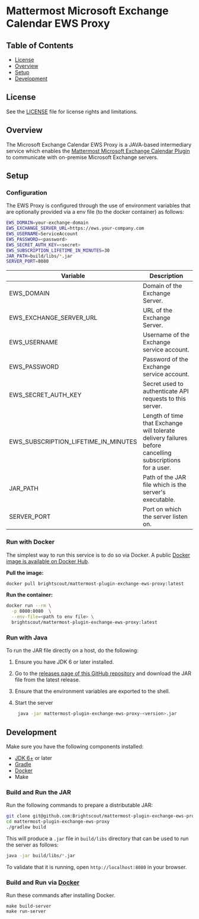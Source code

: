 # Mattermost Microsoft Exchange Calendar EWS Proxy

## Table of Contents

- [License](#license)
- [Overview](#overview)
- [Setup](#setup)
- [Development](#development)

## License

See the [LICENSE](./LICENSE) file for license rights and limitations.

## Overview

The Microsoft Exchange Calendar EWS Proxy is a JAVA-based intermediary service which enables the  [Mattermost Microsoft Exchange Calendar Plugin](https://github.com/Brightscout/mattermost-plugin-exchange-calendar) to communicate with on-premise Microsoft Exchange servers.

## Setup

### Configuration

The EWS Proxy is configured through the use of environment variables that are optionally provided via a env file (to the docker container) as follows:

```bash
EWS_DOMAIN=your-exchange-domain
EWS_EXCHANGE_SERVER_URL=https://ews.your-company.com
EWS_USERNAME=ServiceAccount
EWS_PASSWORD=<password>
EWS_SECRET_AUTH_KEY=<secret>
EWS_SUBSCRIPTION_LIFETIME_IN_MINUTES=30
JAR_PATH=build/libs/*.jar
SERVER_PORT=8080
```

| Variable | Description |
| ----------- | ----------- |
| EWS_DOMAIN | Domain of the Exchange Server.|
| EWS_EXCHANGE_SERVER_URL | URL of the Exchange Server.|
| EWS_USERNAME | Username of the Exchange service account.|
| EWS_PASSWORD | Password of the Exchange service account.|
| EWS_SECRET_AUTH_KEY | Secret used to authenticate API requests to this server.|
| EWS_SUBSCRIPTION_LIFETIME_IN_MINUTES | Length of time that Exchange will tolerate delivery failures before cancelling subscriptions for a user.|
| JAR_PATH | Path of the JAR file which is the server's executable.|
| SERVER_PORT | Port on which the server listen on.|

### Run with Docker

The simplest way to run this service is to do so via Docker. A public [Docker image is available on Docker Hub](https://hub.docker.com/layers/mattermost-plugin-exchange-ews-proxy/brightscout/mattermost-plugin-exchange-ews-proxy/latest/images/sha256-f1172b134258a2bf9d75231ba4c7fd92c8161f7a4ffe4ec16adb3ea74b977e5c?context=explore).

**Pull the image:**

```bash
docker pull brightscout/mattermost-plugin-exchange-ews-proxy:latest
```

**Run the container:**

```bash
docker run --rm \
  -p 8080:8080  \
  --env-file=<path to env file> \
  brightscout/mattermost-plugin-exchange-ews-proxy:latest
```

### Run with Java

To run the JAR file directly on a host, do the following:

1. Ensure you have JDK 6 or later installed.
2. Go to the [releases page of this GitHub repository](https://github.com/Brightscout/mattermost-plugin-exchange-ews-proxy/releases) and download the JAR file from the latest release.
3. Ensure that the environment variables are exported to the shell.
4. Start the server

    ```bash
     java -jar mattermost-plugin-exchange-ews-proxy-<version>.jar
     ```

## Development

Make sure you have the following components installed:
  - [JDK 6+](https://openjdk.java.net/install/) or later
  - [Gradle](https://gradle.org/install/)
  - [Docker](https://docs.docker.com/engine/install/)
  - Make

### Build and Run the JAR

Run the following commands to prepare a distributable JAR:

```bash
git clone git@github.com:Brightscout/mattermost-plugin-exchange-ews-proxy.git
cd mattermost-plugin-exchange-ews-proxy
./gradlew build
```

This will produce a `.jar` file in `build/libs` directory that can be used to run the server as follows:

```bash
java -jar build/libs/*.jar
```

To validate that it is running, open `http://localhost:8080` in your browser.

### Build and Run via [Docker](https://www.docker.com/)

Run these commands after installing Docker.

    make build-server
    make run-server
